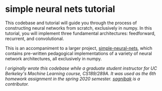 # simple neural nets tutorial

This codebase and tutorial will guide you through the process of constructing neural networks from scratch, exclusively in numpy. In this tutorial, you will implement three fundamental architectures: feedforward, recurrent, and convolutional. 

This is an accompaniment to a larger project, [simple-neural-nets](github.com/sophiaas/simple-neural-nets), which contains pre-written pedagogical implementations of a variety of neural network architectures, all exclusively in numpy.


_I originally wrote this codebase while a graduate student instructor for UC Berkeley's Machine Learning course, CS189/289A. It was used as the 6th homework assignment in the spring 2020 semester. [sagnibak](https://github.com/sagnibak) is a contributor._
